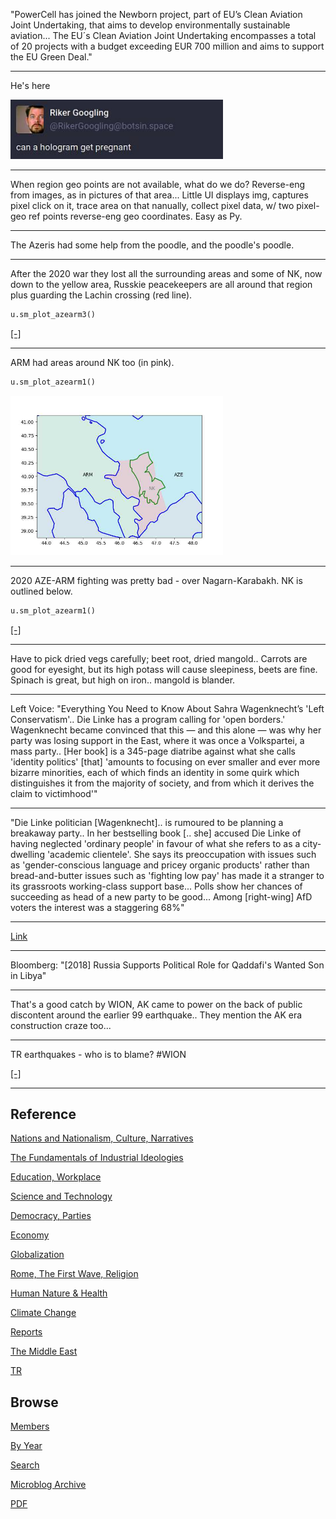 
"PowerCell has joined the Newborn project, part of EU’s Clean Aviation
Joint Undertaking, that aims to develop environmentally sustainable
aviation... The EU´s Clean Aviation Joint Undertaking encompasses a
total of 20 projects with a budget exceeding EUR 700 million and aims
to support the EU Green Deal."

---

He's here

<img width='340' src='mbl/2023/riker1_toot.jpg'/> 

---

When region geo points are not available, what do we do? Reverse-eng
from images, as in pictures of that area... Little UI displays img,
captures pixel click on it, trace area on that nanually, collect pixel
data, w/ two pixel-geo ref points reverse-eng geo coordinates. Easy as
Py.

---

The Azeris had some  help from the poodle, and the poodle's poodle.

---

After the 2020 war they lost all the surrounding areas and some of NK,
now down to the yellow area, Russkie peacekeepers are all around that
region plus guarding the Lachin crossing (red line).

```python
u.sm_plot_azearm3()
```

[[-]](mbl/2023/azearm3.jpg)

---

ARM had areas around NK too (in pink). 

```python
u.sm_plot_azearm1()
```

<img width='340' src='mbl/2023/azearm2.jpg'/> 

---

2020 AZE-ARM fighting was pretty bad - over Nagarn-Karabakh. NK is
outlined below.

```python
u.sm_plot_azearm1()
```

[[-]](mbl/2023/azearm1.jpg)

---

Have to pick dried vegs carefully; beet root, dried mangold.. Carrots
are good for eyesight, but its high potass will cause sleepiness,
beets are fine. Spinach is great, but high on iron.. mangold is
blander.

---

Left Voice: "Everything You Need to Know About Sahra Wagenknecht’s
'Left Conservatism'.. Die Linke has a program calling for 'open
borders.'  Wagenknecht became convinced that this — and this alone —
was why her party was losing support in the East, where it was once a
Volkspartei, a mass party.. [Her book] is a 345-page diatribe against
what she calls 'identity politics' [that] 'amounts to focusing on ever
smaller and ever more bizarre minorities, each of which finds an
identity in some quirk which distinguishes it from the majority of
society, and from which it derives the claim to victimhood'"

---

"Die Linke politician [Wagenknecht].. is rumoured to be planning a
breakaway party.. In her bestselling book [.. she] accused Die Linke
of having neglected 'ordinary people' in favour of what she refers to
as a city-dwelling 'academic clientele'. She says its preoccupation
with issues such as 'gender-conscious language and pricey organic
products' rather than bread-and-butter issues such as 'fighting low
pay' has made it a stranger to its grassroots working-class support
base... Polls show her chances of succeeding as head of a new party to
be good... Among [right-wing] AfD voters the interest was a staggering
68%"

---

[Link](2023/02/keiser-unrigged.html)

---

Bloomberg: "[2018] Russia Supports Political Role for Qaddafi's Wanted
Son in Libya"

---

That's a good catch by WION, AK came to power on the back of public
discontent around the earlier 99 earthquake.. They mention the AK era
construction craze too... 

---

TR earthquakes - who is to blame? \#WION

[[-]](https://youtu.be/dA4LIcRpavQ?t=73)

---

## Reference

[Nations and Nationalism, Culture, Narratives](2013/02/nations-and-nationalism.html)

[The Fundamentals of Industrial Ideologies](2011/04/fundamentals-of-industrial-ideologies.html)

[Education, Workplace](2017/09/education-workplace.html)

[Science and Technology](2018/09/science-technology.html)

[Democracy, Parties](2016/11/democracy.html)

[Economy](2018/05/economy.html)

[Globalization](2018/09/globalization.html)

[Rome, The First Wave, Religion](2017/12/rome.html)

[Human Nature & Health](2020/07/human-nature.html)

[Climate Change](2018/12/climate.html)

[Reports](2019/05/reports.html)

[The Middle East](2019/07/middleeast.html)

[TR](../tr)

## Browse

[Members](2022/08/members.html)

[By Year](years.html)

[Search](search.html)

[Microblog Archive](mbl/index.html)

[PDF](https://drive.google.com/uc?export=view&id=1FSi-1MnqXVq_PVTEXzzflwN8-7h92N_R)
